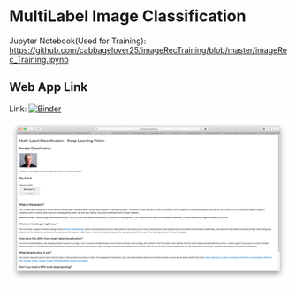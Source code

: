 # MultiLabel Image Classification

Jupyter Notebook(Used for Training): https://github.com/cabbagelover25/imageRecTraining/blob/master/imageRec_Training.ipynb

## Web App Link
Link: [![Binder](https://mybinder.org/badge_logo.svg)](https://mybinder.org/v2/gh/cabbagelover25/celebAClassifier/master?filepath=voila%2Frender%2FMultuClassifer.ipynb)


![Web App Layout](layout.png)
